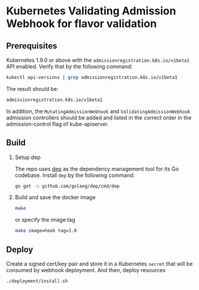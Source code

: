 # Kubernetes Validating Admission Webhook for flavor validation

## Prerequisites

Kubernetes 1.9.0 or above with the `admissionregistration.k8s.io/v1beta1` API enabled. Verify that by the following command:

```bash
kubectl api-versions | grep admissionregistration.k8s.io/v1beta1
```

The result should be:

```bash
admissionregistration.k8s.io/v1beta1
```

In addition, the `MutatingAdmissionWebhook` and `ValidatingAdmissionWebhook` admission controllers should be added and listed in the correct order in the admission-control flag of kube-apiserver.

## Build

1. Setup dep

    The repo uses [dep](https://github.com/golang/dep) as the dependency management tool for its Go codebase. Install `dep` by the following command:

    ```bash
    go get -u github.com/golang/dep/cmd/dep
    ```

2. Build and save the docker image

    ```bash
    make
    ```

    or specify the image:tag

    ```bash
    make image=hook tag=1.0
    ```

## Deploy

Create a signed cert/key pair and store it in a Kubernetes `secret` that will be consumed by webhook deployment. And then, deploy resources

``` bash
./deployment/install.sh
```
